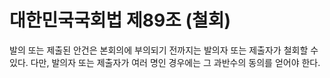 # 대한민국국회법 제89조 (철회)

발의 또는 제출된 안건은 본회의에 부의되기 전까지는 발의자 또는 제출자가 철회할 수 있다. 다만, 발의자 또는 제출자가 여러 명인 경우에는 그 과반수의 동의를 얻어야 한다.
